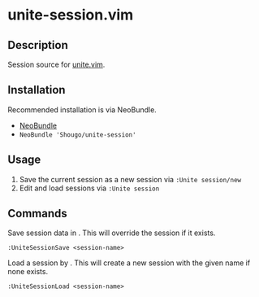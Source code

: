 unite-session.vim
=================

Description
-----------
Session source for [unite.vim](https://github.com/shougo/unite.vim).

Installation
------------

Recommended installation is via NeoBundle. 
*  [NeoBundle](https://github.com/shougo/neobundle.vim)
  *  `NeoBundle 'Shougo/unite-session'`

Usage
--------
1. Save the current session as a new session via `:Unite session/new`
2. Edit and load sessions via `:Unite session`


Commands
--------

Save session data in <session-name>. This will override the session
if it exists.

    :UniteSessionSave <session-name>

Load a session by <session-name>. This will create a new session with 
the given name if none exists.

    :UniteSessionLoad <session-name>




